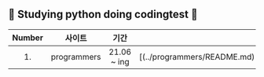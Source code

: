 ##  :seedling: Studying python doing codingtest :seedling:

|Number|사이트 |기간| |
|:---:|:---:|:---:|:---:|
|1.| programmers | 21.06 ~ ing | [(../programmers/README.md)
